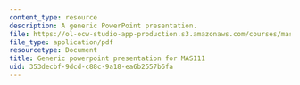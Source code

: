 ```yaml
---
content_type: resource
description: A generic PowerPoint presentation.
file: https://ol-ocw-studio-app-production.s3.amazonaws.com/courses/mas-111-introduction-to-doing-research-in-media-arts-and-sciences-spring-2011/353decbf9dcdc88c9a18ea6b2557b6fa_MITMAS_111S11_mas111gnric.pdf
file_type: application/pdf
resourcetype: Document
title: Generic powerpoint presentation for MAS111
uid: 353decbf-9dcd-c88c-9a18-ea6b2557b6fa
---
```

